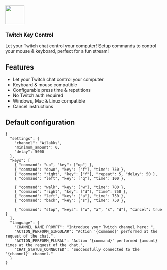<img src="https://github.com/teampurpledot/twitch-key-control/blob/master/files/logo-rounded.png?raw=true" width="60" height="60">
<h3>Twitch Key Control</h3>
<p>Let your Twitch chat control your computer! Setup commands to control your mouse & keyboard, perfect for a fun stream!</p>

## Features

- Let your Twitch chat control your computer
- Keyboard & mouse compatible
- Configurable press time & repetitions
- No Twitch auth required
- Windows, Mac & Linux compatible
- Cancel instructions

## Default configuration

```
{
  "settings": {
    "channel": "Ailakks",
    "minimum_amount": 0,
    "delay": 5000
  },
  "keys": [
    { "command": "up", "key": ["up"] },
    { "command": "down", "key": ["f"], "time": 750 },
    { "command": "right", "key": ["f"], "repeat": 5, "delay": 50 },
    { "command": "left", "key": ["q"], "time": 100 },

    { "command": "walk", "key": ["w"], "time": 700 },
    { "command": "right", "key": ["d"], "time": 750 },
    { "command": "left", "key": ["a"], "time": 750 },
    { "command": "back", "key": ["s"], "time": 750 },

    { "command": "stop", "keys": ["w", "a", "s", "d"], "cancel": true }
  ],
  "language": {
    "CHANNEL_NAME_PROMPT": "Introduce your Twitch channel here: ",
    "ACTION_PERFORM_SINGULAR": "Action '{command}' performed at the request of the chat.",
    "ACTION_PERFORM_PLURAL": "Action '{command}' performed {amount} times at the request of the chat.",
    "CHAT_STATUS_CONNECTED": "Successfully connected to the '{channel}' channel."
  }
}
```
